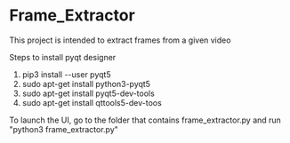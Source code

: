 # Frame_Extractor

This project is intended to extract frames from a given video 

Steps to install pyqt designer
1. pip3 install --user pyqt5
2. sudo apt-get install python3-pyqt5
3. sudo apt-get install pyqt5-dev-tools
4. sudo apt-get install qttools5-dev-toos

To launch the UI, go to the folder that contains frame_extractor.py and run "python3 frame_extractor.py"
